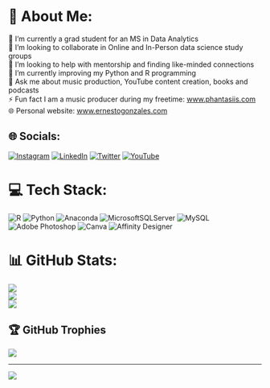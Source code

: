 # 💫 About Me:
🔭 I’m currently a grad student for an MS in Data Analytics<br>👯 I’m looking to collaborate in Online and In-Person data science study groups<br>🤝 I’m looking to help with mentorship and finding like-minded connections<br>🌱 I’m currently improving my Python and R programming <br>💬 Ask me about music production, YouTube content creation, books and podcasts<br>⚡ Fun fact I am a music producer during my freetime: www.phantasiis.com<br>🌐 Personal website: www.ernestogonzales.com


## 🌐 Socials:
[![Instagram](https://img.shields.io/badge/Instagram-%23E4405F.svg?logo=Instagram&logoColor=white)](https://instagram.com/ernestoanalyst) [![LinkedIn](https://img.shields.io/badge/LinkedIn-%230077B5.svg?logo=linkedin&logoColor=white)](https://linkedin.com/in/ernesto-gonzales-analyst) [![Twitter](https://img.shields.io/badge/Twitter-%231DA1F2.svg?logo=Twitter&logoColor=white)](https://twitter.com/@ErnestoAnalyst) [![YouTube](https://img.shields.io/badge/YouTube-%23FF0000.svg?logo=YouTube&logoColor=white)](https://youtube.com/@Phantasiis) 

# 💻 Tech Stack:
![R](https://img.shields.io/badge/r-%23276DC3.svg?style=flat&logo=r&logoColor=white) ![Python](https://img.shields.io/badge/python-3670A0?style=flat&logo=python&logoColor=ffdd54) ![Anaconda](https://img.shields.io/badge/Anaconda-%2344A833.svg?style=flat&logo=anaconda&logoColor=white) ![MicrosoftSQLServer](https://img.shields.io/badge/Microsoft%20SQL%20Sever-CC2927?style=flat&logo=microsoft%20sql%20server&logoColor=white) ![MySQL](https://img.shields.io/badge/mysql-%2300f.svg?style=flat&logo=mysql&logoColor=white)  ![Adobe Photoshop](https://img.shields.io/badge/adobephotoshop-%2331A8FF.svg?style=flat&logo=adobephotoshop&logoColor=white) ![Canva](https://img.shields.io/badge/Canva-%2300C4CC.svg?style=flat&logo=Canva&logoColor=white) ![Affinity Designer](https://img.shields.io/badge/affinitydesginer-%231B72BE.svg?style=flat&logo=affinity-designer&logoColor=white) 
# 📊 GitHub Stats:
![](https://github-readme-stats.vercel.app/api?username=ernestog27&theme=dark&hide_border=true&include_all_commits=true&count_private=false)<br/>
![](https://github-readme-streak-stats.herokuapp.com/?user=ernestog27&theme=dark&hide_border=true)<br/>
![](https://github-readme-stats.vercel.app/api/top-langs/?username=ernestog27&theme=dark&hide_border=true&include_all_commits=true&count_private=false&layout=compact)

## 🏆 GitHub Trophies
![](https://github-profile-trophy.vercel.app/?username=ernestog27&theme=darkhub&no-frame=true&no-bg=false&margin-w=4)

---
[![](https://visitcount.itsvg.in/api?id=ernestog27&icon=0&color=0)](https://visitcount.itsvg.in)

<!-- Proudly created with GPRM ( https://gprm.itsvg.in ) -->

